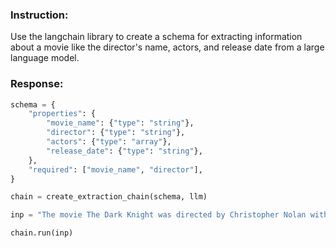 ### Instruction:
Use the langchain library to create a schema for extracting information about a movie like the director's name, actors, and release date from a large language model.

### Response:
```python
schema = {
    "properties": {
        "movie_name": {"type": "string"},
        "director": {"type": "string"},
        "actors": {"type": "array"},
        "release_date": {"type": "string"},
    },
    "required": ["movie_name", "director"],
}

chain = create_extraction_chain(schema, llm)

inp = "The movie The Dark Knight was directed by Christopher Nolan with actors including Christian Bale, Heath Ledger, and Aaron Eckhart and was released in 2008."

chain.run(inp)
```